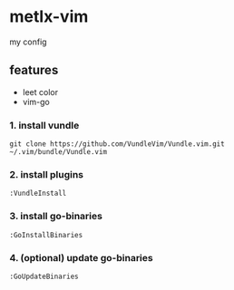 # metlx-vim
my config

## features
- leet color
- vim-go

### 1. install vundle 
```
git clone https://github.com/VundleVim/Vundle.vim.git ~/.vim/bundle/Vundle.vim
```
### 2. install plugins
```
:VundleInstall
```

### 3. install go-binaries
```
:GoInstallBinaries
```

### 4. (optional) update go-binaries
```
:GoUpdateBinaries
```
